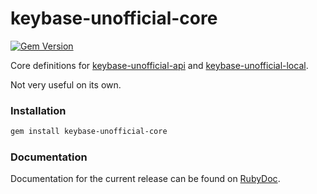 keybase-unofficial-core
=======================

[![Gem Version](https://badge.fury.io/rb/keybase-unofficial-core.svg)](https://badge.fury.io/rb/keybase-unofficial-core)

Core definitions for [keybase-unofficial-api](https://github.com/kbsecret/keybase-unofficial-api)
and [keybase-unofficial-local](https://github.com/kbsecret/keybase-unofficial-local).

Not very useful on its own.

### Installation

```bash
gem install keybase-unofficial-core
```

### Documentation

Documentation for the current release can be found on
[RubyDoc](http://www.rubydoc.info/gems/keybase-unofficial-core/).
